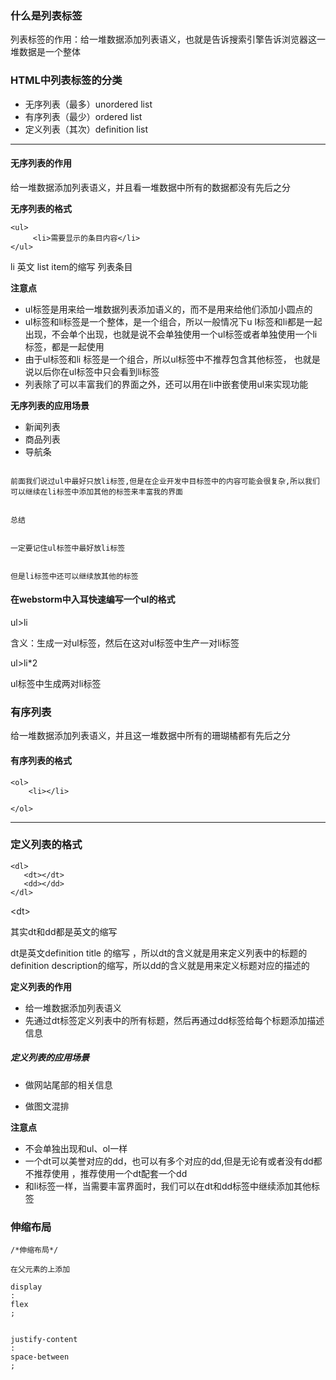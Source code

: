 ### 什么是列表标签

列表标签的作用：给一堆数据添加列表语义，也就是告诉搜索引擎告诉浏览器这一堆数据是一个整体

### HTML中列表标签的分类

* 无序列表（最多）unordered list
* 有序列表（最少）ordered list
* 定义列表（其次）definition list

* * * * * * * 

#### 无序列表的作用

给一堆数据添加列表语义，并且看一堆数据中所有的数据都没有先后之分

**无序列表的格式**

```
<ul>
     <li>需要显示的条目内容</li>
</ul>
```

li 英文 list item的缩写 列表条目

**注意点**

* ul标签是用来给一堆数据列表添加语义的，而不是用来给他们添加小圆点的
* ul标签和li标签是一个整体，是一个组合，所以一般情况下u l标签和li都是一起出现，不会单个出现，也就是说不会单独使用一个ul标签或者单独使用一个li标签，都是一起使用
* 由于ul标签和li 标签是一个组合，所以ul标签中不推荐包含其他标签， 也就是说以后你在ul标签中只会看到li标签
* 列表除了可以丰富我们的界面之外，还可以用在li中嵌套使用ul来实现功能

**无序列表的应用场景**

* 新闻列表
* 商品列表
* 导航条

```

```

```
前面我们说过ul中最好只放li标签,但是在企业开发中目标签中的内容可能会很复杂,所以我们可以继续在li标签中添加其他的标签来丰富我的界面


总结


一定要记住ul标签中最好放li标签


但是li标签中还可以继续放其他的标签
```

#### 在webstorm中入耳快速编写一个ul的格式

ul&gt;li

含义：生成一对ul标签，然后在这对ul标签中生产一对li标签

ul&gt;li\*2

ul标签中生成两对li标签

### 有序列表

给一堆数据添加列表语义，并且这一堆数据中所有的珊瑚橘都有先后之分

#### 有序列表的格式

```
<ol>
    <li></li>

</ol>
```

---

### 定义列表的格式

```
<dl>
   <dt></dt>
   <dd></dd>
</dl>
```

&lt;dt&gt;

其实dt和dd都是英文的缩写

dt是英文definition title 的缩写 ，所以dt的含义就是用来定义列表中的标题的definition description的缩写，所以dd的含义就是用来定义标题对应的描述的

**定义列表的作用**

* 给一堆数据添加列表语义
* 先通过dt标签定义列表中的所有标题，然后再通过dd标签给每个标题添加描述信息

##### 定义列表的应用场景

* 做网站尾部的相关信息

* 做图文混排

**注意点**

* 不会单独出现和ul、ol一样
* 一个dt可以美誉对应的dd，也可以有多个对应的dd,但是无论有或者没有dd都不推荐使用  ，推荐使用一个dt配套一个dd
* 和li标签一样，当需要丰富界面时，我们可以在dt和dd标签中继续添加其他标签



### 伸缩布局

```
/*伸缩布局*/
```

```
在父元素的上添加

display
:
flex
;


justify-content
:
space-between
;
```

 



